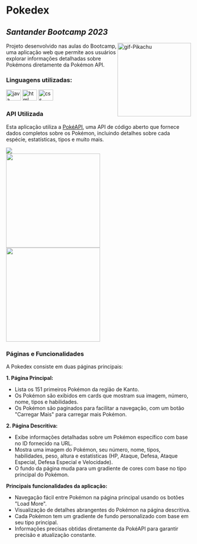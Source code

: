 <h1>Pokedex</h1>
<h2><i>Santander Bootcamp 2023</i></h2>
<img align="right" alt="gif-Pikachu" height="200" src="https://media.giphy.com/media/xuXzcHMkuwvf2/giphy.gif"/>
<p>Projeto desenvolvido nas aulas do Bootcamp, uma aplicação web que permite aos usuários explorar informações detalhadas sobre Pokémons diretamente da Pokémon API.</p>

<h3>Linguagens utilizadas:</h3>
<div>
  <img alt=java height="30" width="40" src="https://cdn.jsdelivr.net/gh/devicons/devicon/icons/javascript/javascript-original.svg" />
  <img alt=html height="30" width="40" src="https://cdn.jsdelivr.net/gh/devicons/devicon/icons/html5/html5-plain.svg" />   
  <img alt=css height="30" width="40" src="https://cdn.jsdelivr.net/gh/devicons/devicon/icons/css3/css3-plain.svg" />
</div>

<h3>API Utilizada</h3>
<p>Esta aplicação utiliza a <a href= "https://pokeapi.co/">PokéAPI</a>, uma API de código aberto que fornece dados completos sobre os Pokémon, incluindo detalhes sobre cada espécie, estatísticas, tipos e muito mais.</p>

<img src= "https://github.com/julianaklotz/js-developer-pokedex/assets/79115222/8d8d9e9b-9791-4667-ba41-6c8d05640874" />
<div>
  <img  height= "256" src= "https://github.com/julianaklotz/js-developer-pokedex/assets/79115222/3fb11751-978b-40ac-89ab-10991fe3e821" />
  <img  height= "256" src= "https://github.com/julianaklotz/js-developer-pokedex/assets/79115222/f2508129-dc16-4e0d-90a2-bca636380cb6" />
</div>

<h3>Páginas e Funcionalidades</h3>
<p>A Pokedex consiste em duas páginas principais:</p>

<b>1. Página Principal:</b>
  <ul>
    <li>Lista os 151 primeiros Pokémon da região de Kanto.</li>
    <li>Os Pokémon são exibidos em cards que mostram sua imagem, número, nome, tipos e habilidades.</li>
    <li>Os Pokémon são paginados para facilitar a navegação, com um botão "Carregar Mais" para carregar mais Pokémon.</li>
  </ul>

<b>2. Página Descritiva:</b>
  <ul>
    <li>Exibe informações detalhadas sobre um Pokémon específico com base no ID fornecido na URL.</li>
    <li>Mostra uma imagem do Pokémon, seu número, nome, tipos, habilidades, peso, altura e estatísticas (HP, Ataque, Defesa, Ataque Especial, Defesa Especial e Velocidade).</li>
    <li>O fundo da página muda para um gradiente de cores com base no tipo principal do Pokémon.</li>
  </ul>

<b>Principais funcionalidades da aplicação:</b>
  <ul>
    <li>Navegação fácil entre Pokémon na página principal usando os botões "Load More".</li>
    <li>Visualização de detalhes abrangentes do Pokémon na página descritiva.</li>
    <li>Cada Pokémon tem um gradiente de fundo personalizado com base em seu tipo principal.</li>
    <li>Informações precisas obtidas diretamente da PokéAPI para garantir precisão e atualização constante.</li>
  </ul>
